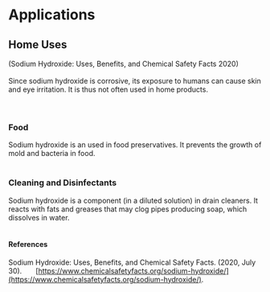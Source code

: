 # Applications
## Home Uses
(Sodium Hydroxide: Uses, Benefits, and Chemical Safety Facts 2020)<br>
<br>
Since sodium hydroxide is corrosive, its exposure to humans can cause skin and eye irritation. It is thus not often used in home products.<br>
<br>
<br>
### Food
Sodium hydroxide is an used in food preservatives. It prevents the growth of mold and bacteria in food.<br>
<br>
### Cleaning and Disinfectants
Sodium hydroxide is a component (in a diluted solution) in drain cleaners. It reacts with fats and greases that may clog pipes producing soap, which dissolves in water. 
<br>
<br>
#### References
Sodium Hydroxide: Uses, Benefits, and Chemical Safety Facts. (2020, July 30). 
&nbsp;&nbsp;&nbsp;&nbsp;&nbsp;&nbsp;[https://www.chemicalsafetyfacts.org/sodium-hydroxide/](https://www.chemicalsafetyfacts.org/sodium-hydroxide/). 
